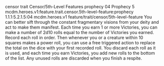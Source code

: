 <ability>
  <metadata>
    <class>censor</class>
    <feature_type>trait</feature_type>
    <file_dpath>Censor/5th-Level Features</file_dpath>
    <item_id>prophecy</item_id>
    <item_index>04</item_index>
    <item_name>Prophecy</item_name>
    <level>5</level>
    <scc>mcdm.heroes.v1:feature.trait.censor.5th-level-feature:prophecy</scc>
    <scdc>1.1.1:5.2.1.5:04</scdc>
    <source>mcdm.heroes.v1</source>
    <type>feature/trait/censor/5th-level-feature</type>
  </metadata>
  <effects>
    <effect type="mundane">You can better sift through the constant fragmentary visions from your deity and act to make them manifest. Each time you earn 1 or more Victories, you can make a number of 2d10 rolls equal to the number of Victories you earned. Record each roll in order. Then whenever you or a creature within 10 squares makes a power roll, you can use a free triggered action to replace the total on the dice with your first recorded roll.
You discard each roll as it is used, and each time you earn Victories, you add new rolls to the bottom of the list. Any unused rolls are discarded when you finish a respite.</effect>
  </effects>
</ability>
